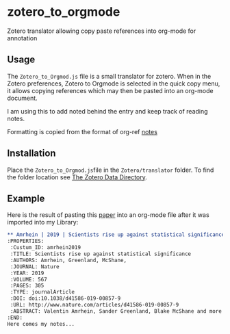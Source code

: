 # zotero_to_orgmode
Zotero translator allowing copy paste references into org-mode for annotation

## Usage
The `Zotero_to_Orgmod.js` file is a small translator for zotero. When in the Zotero preferences, Zotero to Orgmode is selected in the quick copy menu, it allows copying references which may then be pasted into an org-mode document.

I am using this to add noted behind the entry and keep track of reading notes.

Formatting is copied from the format of org-ref [notes](https://github.com/jkitchin/org-ref/blob/master/org-ref.org#setting-up-notes-to-work-with-multiple-notesorg-files) 

## Installation
Place the `Zotero_to_Orgmod.js`file in the `Zotero/translator` folder. To find the folder location see [The Zotero Data Directory](https://www.zotero.org/support/zotero_data).

## Example
Here is the result of pasting this [paper](https://www.nature.com/articles/d41586-019-00857-9) into an org-mode file after it was imported into my Library:

```org
** Amrhein | 2019 | Scientists rise up against statistical significance | Nature
:PROPERTIES:
 :Custum_ID: amrhein2019
 :TITLE: Scientists rise up against statistical significance
 :AUTHORS: Amrhein, Greenland, McShane, 
 :JOURNAL: Nature
 :YEAR: 2019
 :VOLUME: 567
 :PAGES: 305
 :TYPE: journalArticle
 :DOI: doi:10.1038/d41586-019-00857-9
 :URL: http://www.nature.com/articles/d41586-019-00857-9
 :ABSTRACT: Valentin Amrhein, Sander Greenland, Blake McShane and more than 800 signatories call for an end to hyped claims and the dismissal of possibly crucial effects.
:END:
Here comes my notes...
```
